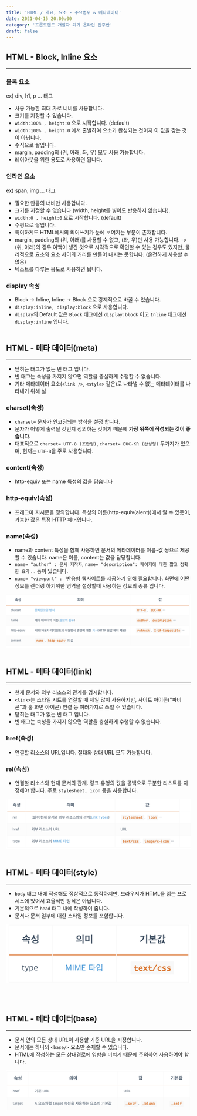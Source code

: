 ```yaml
---
title: 'HTML / 개요, 요소 - 주요범위 & 메타데이터'
date: 2021-04-15 20:00:00
category: '프론트엔드 개발자 되기 온라인 완주반'
draft: false
---
```



## **HTML - Block, Inline 요소**
---
### **블록 요소**
ex) div, h1, p ... 태그 
- 사용 가능한 최대 가로 너비를 사용합니다.
- 크기를 지정할 수 있습니다.
- `width:100% , height:0` 으로 시작합니다. (default)
- `width:100% , height:0` 에서 출발하여  요소가 완성되는 것이지 이 값을 갖는 것이 아닙니다.
- 수직으로 쌓입니다.
- margin, padding의 (위, 아래, 좌, 우) 모두 사용 가능합니다.
- 레이아웃을 위한 용도로 사용하면 됩니다.
### **인라인 요소**
ex) span, img ... 태그
- 필요한 만큼의 너비만 사용합니다.
- 크기를 지정할 수 없습니다 (width, height를 넣어도 반응하지 않습니다).
- `width:0 , height:0` 으로 시작합니다. (default)
- 수평으로 쌓입니다.
- 특이하게도 HTML에서의 띄어쓰기가 눈에 보여지는 부분이 존재합니다.
- margin, padding의 (위, 아래)를 사용할 수 없고, (좌, 우)만 사용 가능합니다. -> (위, 아래)의 경우 여백이 생긴 것으로 시각적으로 확인할 수 있는 경우도 있지만, 물리적으로 요소와 요소 사이의 거리를 만들어 내지는 못합니다. (온전하게 사용할 수 없음)
- 텍스트를 다루는 용도로 사용하면 됩니다.

### **display 속성**
- Block -> Inline, Inline -> Block 으로 강제적으로 바꿀 수 있습니다.
- `display:inline, display:block` 으로 사용합니다.
- `display`의 Default 값은 `Block` 태그에선 `display:block` 이고 `Inline` 태그에선 `display:inline` 입니다.
<br/><br/>


## **HTML - 메타 데이터(meta)**
---
- 닫히는 태그가 없는 빈 태그 입니다.
- 빈 태그는 속성을 가지지 않으면 역할을 충실하게 수행할 수 없습니다.
- 기타 메타데이터 요소(`<link />`, `<style>` 같은)로 나타낼 수 없는 메타데이터를 나타내기 위해 설

### **charset(속성)**
- `charset=` 문자가 인코딩되는 방식을 설정 합니다.
- 문자가 어떻게 출력될 것인지 정의하는 것이기 때문에 **가장 위쪽에 작성되는 것이 좋습니다**.
- 대표적으로 `charset= UTF-8 (조합형)`, `charset= EUC-KR (완성형)` 두가지가 있으며, 현재는 `UTF-8`을 주로 사용합니다.

### **content(속성)**
- http-equiv 또는 name 특성의 값을 담습니다

### **http-equiv(속성)**
 - 프래그마 지시문을 정의합니다. 특성의 이름(http-equiv(alent))에서 알 수 있듯이, 가능한 값은 특정 HTTP 헤더입니다.

### **name(속성)**
- name과 content 특성을 함께 사용하면 문서의 메타데이터를 이름-값 쌍으로 제공할 수 있습니다. name은 이름, content는 값을 담당합니다.
- `name= "author" : 문서 저작자`, `name= "description": 페이지에 대한 짧고 정확한 요약` ... 등이 있습니다.
- `name= "viewport" : ` 반응형 웹사이트를 제공하기 위해 필요합니다. 화면에 어떤 정보를 렌더링 하기위한 영역을 설정할때 사용하는 정보의 종류 입니다.

![](./img/10.png)
<br/><br/>

## **HTML - 메타 데이터(link)**
---
-  현재 문서와 외부 리소스의 관계를 명시합니다.
- `<link>`는 스타일 시트를 연결할 때 제일 많이 사용하지만, 사이트 아이콘("파비콘"과 홈 화면 아이콘) 연결 등 여러가지로 쓰일 수 있습니다.
- 닫히는 태그가 없는 빈 태그 입니다.
- 빈 태그는 속성을 가지지 않으면 역할을 충실하게 수행할 수 없습니다.

### **href(속성)**
- 연결할 리소스의 URL입니다. 절대와 상대 URL 모두 가능합니다.

### **rel(속성)**
- 연결할 리소스와 현재 문서의 관계. 링크 유형의 값을 공백으로 구분한 리스트를 지정해야 합니다. 주로 `stylesheet, icon` 등을 사용합니다.

![](./img/9.png)
<br/><br/>

## **HTML - 메타 데이터(style)**
---
- `body` 태그 내에 작성해도 정상적으로 동작하지만, 브라우저가 HTML을 읽는 프로세스에 있어서 효율적인 방식은 아닙니다. 
- 기본적으로 `head` 태그 내에 작성하여 줍니다.
- 문서나 문서 일부에 대한 스타일 정보를 포함합니다.

![](./img/11.png)

<br/><br/>

## **HTML - 메타 데이터(base)**
---
- 문서 안의 모든 상대 URL이 사용할 기준 URL을 지정합니다. 
- 문서에는 하나의 `<base/>` 요소만 존재할 수 있습니다.
- HTML에 작성하는 모든 상대경로에 영향을 미치기 때문에 주의하여 사용하여야 합니다.

![](./img/8.png)
